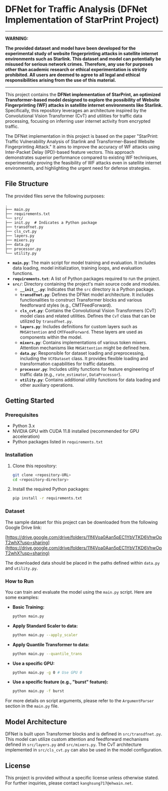 # DFNet for Traffic Analysis (DFNet Implementation of StarPrint Project)

---

**WARNING:**

**The provided dataset and model have been developed for the experimental study of website fingerprinting attacks in satellite internet environments such as Starlink. This dataset and model can potentially be misused for serious network crimes. Therefore, any use for purposes other than academic research or ethical experimentation is strictly prohibited. All users are deemed to agree to all legal and ethical responsibilities arising from the use of this material.**

---

This project contains the **DFNet implementation of StarPrint, an optimized Transformer-based model designed to explore the possibility of Website Fingerprinting (WF) attacks in satellite internet environments like Starlink.** Specifically, this repository leverages an architecture inspired by the Convolutional Vision Transformer (CvT) and utilities for traffic data processing, focusing on inferring user internet activity from encrypted traffic.

The DFNet implementation in this project is based on the paper "StarPrint: Traffic Vulnerability Analysis of Starlink and Transformer-Based Website Fingerprinting Attack." It aims to improve the accuracy of WF attacks using Inter-Packet Delay (IPD)-based feature vectors. This approach demonstrates superior performance compared to existing WF techniques, experimentally proving the feasibility of WF attacks even in satellite internet environments, and highlighting the urgent need for defense strategies.

## File Structure

The provided files serve the following purposes:

```
.
├── main.py
├── requirements.txt
└── src/
├── init.py  # Indicates a Python package
├── transdfnet.py
├── cls_cvt.py
├── layers.py
├── mixers.py
├── data.py
├── processor.py
└── utility.py
```

* **`main.py`**: The main script for model training and evaluation. It includes data loading, model initialization, training loops, and evaluation functions.
* **`requirements.txt`**: A list of Python packages required to run the project.
* **`src/`**: Directory containing the project's main source code and modules.
    * **`__init__.py`**: Indicates that the `src` directory is a Python package.
    * **`transdfnet.py`**: Defines the DFNet model architecture. It includes functionalities to construct Transformer blocks and various feedforward styles (e.g., CMTFeedForward).
    * **`cls_cvt.py`**: Contains the Convolutional Vision Transformers (CvT) model class and related utilities. Defines the `CvT` class that can be utilized by `transdfnet.py`.
    * **`layers.py`**: Includes definitions for custom layers such as `MHSAttention` and `CMTFeedForward`. These layers are used as components within the model.
    * **`mixers.py`**: Contains implementations of various token mixers. Attention mechanisms like `MHSAttention` might be defined here.
    * **`data.py`**: Responsible for dataset loading and preprocessing, including the `VCFDataset` class. It provides flexible loading and transformation capabilities for traffic datasets.
    * **`processor.py`**: Includes utility functions for feature engineering of traffic data (e.g., `rate_estimator`, `DataProcessor`).
    * **`utility.py`**: Contains additional utility functions for data loading and other auxiliary operations.

## Getting Started

### Prerequisites

* Python 3.x
* NVIDIA GPU with CUDA 11.8 installed (recommended for GPU acceleration)
* Python packages listed in `requirements.txt`

### Installation

1.  Clone this repository:
    ```bash
    git clone <repository-URL>
    cd <repository-directory>
    ```
2.  Install the required Python packages:
    ```bash
    pip install -r requirements.txt
    ```

### Dataset

The sample dataset for this project can be downloaded from the following Google Drive link:

[https://drive.google.com/drive/folders/11f4Voa0Aan5pEC1YbVTKD6VhwOpT2whX?usp=sharing](https://drive.google.com/drive/folders/11f4Voa0Aan5pEC1YbVTKD6VhwOpT2whX?usp=sharing)

The downloaded data should be placed in the paths defined within `data.py` and `utility.py`.

### How to Run

You can train and evaluate the model using the `main.py` script. Here are some examples:

* **Basic Training:**
    ```bash
    python main.py
    ```
* **Apply Standard Scaler to data:**
    ```bash
    python main.py --apply_scaler
    ```
* **Apply Quantile Transformer to data:**
    ```bash
    python main.py --quantile_trans
    ```
* **Use a specific GPU:**
    ```bash
    python main.py -g 0 # Use GPU 0
    ```
* **Use a specific feature (e.g., "burst" feature):**
    ```bash
    python main.py -f burst
    ```

For more details on script arguments, please refer to the `ArgumentParser` section in the `main.py` file.

## Model Architecture

DFNet is built upon Transformer blocks and is defined in `src/transdfnet.py`. This model can utilize custom attention and feedforward mechanisms defined in `src/layers.py` and `src/mixers.py`. The CvT architecture implemented in `src/cls_cvt.py` can also be used in the model configuration.

## License

This project is provided without a specific license unless otherwise stated. For further inquiries, please contact `kanghsung717@ehwain.net`.

